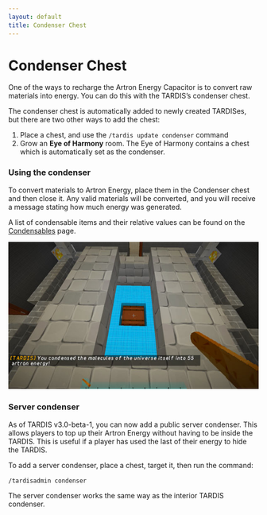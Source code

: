```yaml
---
layout: default
title: Condenser Chest
---
```


# Condenser Chest

One of the ways to recharge the Artron Energy Capacitor is to convert raw materials into energy. You can do this with
the TARDIS’s condenser chest.

The condenser chest is automatically added to newly created TARDISes, but there are two other ways to add the chest:

1. Place a chest, and use the `/tardis update condenser` command
2. Grow an **Eye of Harmony** room. The Eye of Harmony contains a chest which is automatically set as the condenser.

### Using the condenser

To convert materials to Artron Energy, place them in the Condenser chest and then close it. Any valid materials will be
converted, and you will receive a message stating how much energy was generated.

A list of condensable items and their relative values can be found on the [Condensables](condensables) page.

![Energy condenser](/images/docs/condenser.jpg)

### Server condenser

As of TARDIS v3.0-beta-1, you can now add a public server condenser. This allows players to top up their Artron Energy
without having to be inside the TARDIS. This is useful if a player has used the last of their energy to hide the TARDIS.

To add a server condenser, place a chest, target it, then run the command:

    /tardisadmin condenser

The server condenser works the same way as the interior TARDIS condenser.
